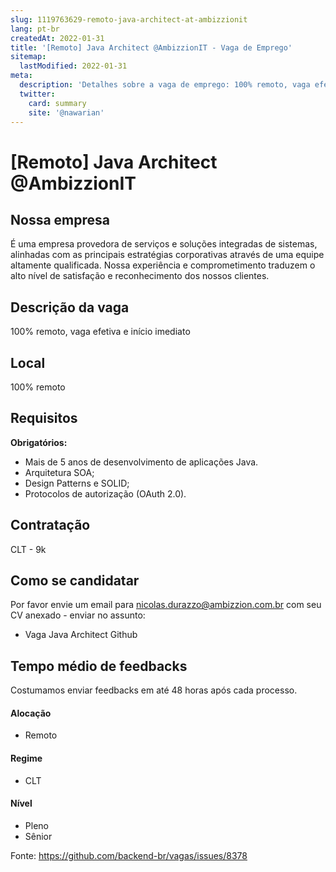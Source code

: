 ```yaml
---
slug: 1119763629-remoto-java-architect-at-ambizzionit
lang: pt-br
createdAt: 2022-01-31
title: '[Remoto] Java Architect @AmbizzionIT - Vaga de Emprego'
sitemap:
  lastModified: 2022-01-31
meta:
  description: 'Detalhes sobre a vaga de emprego: 100% remoto, vaga efetiva e início imediato'
  twitter:
    card: summary
    site: '@nawarian'
---
```


# [Remoto] Java Architect @AmbizzionIT

## Nossa empresa

É uma empresa provedora de serviços e soluções integradas de sistemas, alinhadas com as principais estratégias corporativas através de uma equipe altamente qualificada. Nossa experiência e comprometimento traduzem o alto nível de satisfação e reconhecimento dos nossos clientes.

## Descrição da vaga

100% remoto, vaga efetiva e início imediato

## Local

100% remoto

## Requisitos

**Obrigatórios:**

- Mais de 5 anos de desenvolvimento de aplicações Java. 
- Arquitetura SOA; 
- Design Patterns e SOLID; 
- Protocolos de autorização (OAuth 2.0).


## Contratação

CLT - 9k

## Como se candidatar

Por favor envie um email para nicolas.durazzo@ambizzion.com.br com seu CV anexado - enviar no assunto:
- Vaga Java Architect Github

## Tempo médio de feedbacks

Costumamos enviar feedbacks em até 48 horas após cada processo.

#### Alocação
- Remoto

#### Regime
- CLT

#### Nível
- Pleno
- Sênior

Fonte: https://github.com/backend-br/vagas/issues/8378